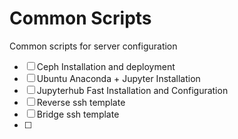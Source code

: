 # Common Scripts

Common scripts for server configuration

- [ ] Ceph Installation and deployment
- [ ] Ubuntu Anaconda + Jupyter Installation
- [ ] Jupyterhub Fast Installation and Configuration
- [ ] Reverse ssh template
- [ ] Bridge ssh template
- [ ] 
